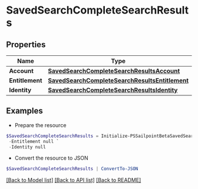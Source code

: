 # SavedSearchCompleteSearchResults
## Properties

Name | Type | Description | Notes
------------ | ------------- | ------------- | -------------
**Account** | [**SavedSearchCompleteSearchResultsAccount**](SavedSearchCompleteSearchResultsAccount.md) |  | [optional] 
**Entitlement** | [**SavedSearchCompleteSearchResultsEntitlement**](SavedSearchCompleteSearchResultsEntitlement.md) |  | [optional] 
**Identity** | [**SavedSearchCompleteSearchResultsIdentity**](SavedSearchCompleteSearchResultsIdentity.md) |  | [optional] 

## Examples

- Prepare the resource
```powershell
$SavedSearchCompleteSearchResults = Initialize-PSSailpointBetaSavedSearchCompleteSearchResults  -Account null `
 -Entitlement null `
 -Identity null
```

- Convert the resource to JSON
```powershell
$SavedSearchCompleteSearchResults | ConvertTo-JSON
```

[[Back to Model list]](../README.md#documentation-for-models) [[Back to API list]](../README.md#documentation-for-api-endpoints) [[Back to README]](../README.md)

